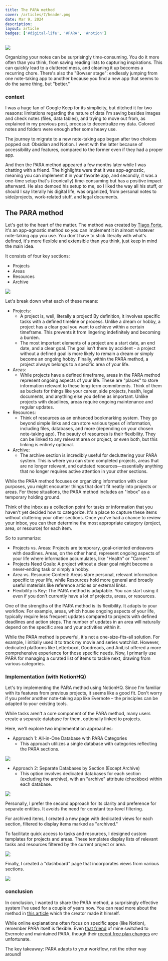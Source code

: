 ```yaml
---
title: The PARA method
cover: /articles/7/header.png
date: Mar 9, 2024
description: 
layout: article
badges: ['#digital-life', '#PARA', '#notion']
---
```


![](/articles/7/header.png)

Organizing your notes can be surprisingly time-consuming. You do it more often than you think, from saving reading lists to capturing inspirations. This can quickly lead to a cluttered mess, and cleaning it up becomes a recurring chore.  There's also the "Bowser stage": endlessly jumping from one note-taking app to another because you find a new app that seems to do the same thing, but "better."

### context

I was a huge fan of Google Keep for its simplicity, but ditched it for two reasons: limitations regarding the nature of data I'm saving besides images and check notes (files, data tables), and trying to move out from, as explained in my previous post, process to decentralize my data. Colored notes and folders were enough after some heavy use.

The journey to migrate to a new note-taking app began after two choices popped out: Obsidian and Notion. I went with the latter because of accessibility and features, compared to the former even if they had a proper app.

And then the PARA method appeared a few months later while I was chatting with a friend. The highlights were that it was app-agnostic, meaning you can implement it in your favorite app, and secondly, it was a one-time setup that's (iconically) time-consuming but has a positive impact afterward. He also demoed his setup to me, so I liked the way all his stuff, or should I say literally his digital life, was organized, from personal notes to side/projects, work-related stuff, and legal documents.

## The PARA method

Let's get to the heart of the matter. The method was created by [Tiago Forte](https://fortelabs.com/blog/how-to-build-a-second-brain/),  it's an app-agnostic method so you can implement it in almost whatever note-taking app you use. You don't have to stick literally with what's defined, it's more flexible and extensible than you think, just keep in mind the main idea.

It consists of four key sections:

- Projects
- Areas
- Resources
- Archive

![](/articles/7/1.png)

Let's break down what each of these means:

- Projects: 
  - A project is, well, literally a project! By definition, it involves specific tasks with a defined timeline or process. Unlike a dream or hobby, a project has a clear goal you want to achieve within a certain timeframe. This prevents it from lingering indefinitely and becoming a burden. 
  - The most important elements of a project are a start date, an end date, and a clear goal.  The goal isn't there by accident - a project without a defined goal is more likely to remain a dream or simply become an ongoing hobby. Finally, within the PARA method, a project always belongs to a specific area of your life.
- Areas: 
  - While projects have a defined timeframe, areas in the PARA method represent ongoing aspects of your life.  These are "places" to store information relevant to these long-term commitments.  Think of them as buckets for things like your career, side projects, health, legal documents, and anything else you define as important. Unlike projects with deadlines, areas require ongoing maintenance and regular updates.
- Resources: 
  - Think of resources as an enhanced bookmarking system. They go beyond simple links and can store various types of information, including files, databases, and more (depending on your chosen note-taking app). The beauty of resources is their flexibility. They can be linked to any relevant area or project, or even both, but this linking is entirely optional.
- Archive: 
  - The archive section is incredibly useful for decluttering your PARA system. This is where you can store completed projects, areas that are no longer relevant, and outdated resources—essentially anything that no longer requires active attention in your other sections.

While the PARA method focuses on organizing information with clear purposes, you might encounter things that don't fit neatly into projects or areas.  For these situations, the PARA method includes an "Inbox" as a temporary holding ground.

Think of the inbox as a collection point for tasks or information that you haven't yet decided how to categorize.  It's a place to capture these items without cluttering your other sections.  Once you've had a chance to review your inbox, you can then determine the most appropriate category (project, area, or resource) for each item.

So to summarize:
- Projects vs. Areas: Projects are temporary, goal-oriented endeavors with deadlines. Areas, on the other hand, represent ongoing aspects of your life where information accumulates, like "Health" or "Career."
- Projects Need Goals: A project without a clear goal might become a never-ending task or simply a hobby.
- Area vs. Resource Content: Areas store personal, relevant information specific to your life, while Resources hold more general and broadly useful materials like reference articles or external links.
- Flexibility is Key: The PARA method is adaptable. You can start using it even if you don't currently have a lot of projects, areas, or resources.

One of the strengths of the PARA method is its flexibility. It adapts to your workflow.  For example, areas, which house ongoing aspects of your life, typically require less frequent updates compared to projects with defined deadlines and action steps. The number of updates in an area will naturally depend on the specific area and your activities within it.

While the PARA method is powerful, it's not a one-size-fits-all solution.  For example, I initially used it to track my movie and series watchlist. However, dedicated platforms like Letterboxd, Goodreads, and AniList offered a more comprehensive experience for those specific needs.  Now, I primarily use PARA for managing a curated list of items to tackle next, drawing from various categories.

### Implementation (with NotionHQ)
Let's try implementing the PARA method using NotionHQ. Since I'm familiar with its features from previous projects, it seems like a good fit.  Don't worry if you prefer another note-taking app like Evernote – the principles can be adapted to your existing tools.

While tasks aren't a core component of the PARA method, many users create a separate database for them, optionally linked to projects.

Here, we'll explore two implementation approaches:

- Approach 1: All-in-One Database with PARA Categories
  - This approach utilizes a single database with categories reflecting the PARA sections.

![](/articles/7/2-light.png)

- Approach 2: Separate Databases by Section (Except Archive)
  - This option involves dedicated databases for each section (excluding the archive), with an "archive" attribute (checkbox) within each database.

![](/articles/7/3-light.png)

Personally, I prefer the second approach for its clarity and preference for separate entities.  It avoids the need for constant top-level filtering.

For archived items, I created a new page with dedicated views for each section, filtered to display items marked as "archived."

To facilitate quick access to tasks and resources, I designed custom templates for projects and areas. These templates display lists of relevant tasks and resources filtered by the current project or area.

![](/articles/7/4.png)

Finally, I created a "dashboard" page that incorporates views from various sections.

![](/articles/7/5.png)


### conclusion

In conclusion, I wanted to share the PARA method, a surprisingly effective system I've used for a couple of years now. You can read more about the method in [this article](https://medium.com/praxis-blog/the-p-a-r-a-method-a-universal-system-for-organizing-digital-information-75a9da8bfb37) which the creator made it himself.

While online explanations often focus on specific apps (like Notion), remember PARA itself is flexible. Even [that friend](#context) of mine switched to Evernote and maintained PARA, though their [recent free plan changes](https://www.theverge.com/2023/11/29/23981683/evernote-limit-free-plan-notebook) are unfortunate.

The key takeaway: PARA adapts to your workflow, not the other way around!